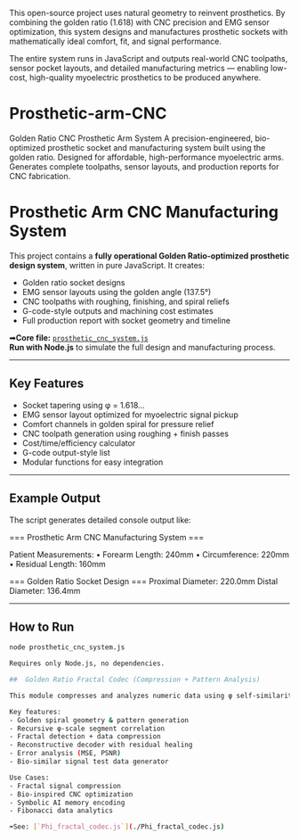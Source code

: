 This open-source project uses natural geometry to reinvent prosthetics.
By combining the golden ratio (1.618) with CNC precision and EMG sensor optimization, this system designs and manufactures prosthetic sockets with mathematically ideal comfort, fit, and signal performance.

The entire system runs in JavaScript and outputs real-world CNC toolpaths, sensor pocket layouts, and detailed manufacturing metrics — enabling low-cost, high-quality myoelectric prosthetics to be produced anywhere.

# Prosthetic-arm-CNC
Golden Ratio CNC Prosthetic Arm System  A precision-engineered, bio-optimized prosthetic socket and manufacturing system built using the golden ratio. Designed for affordable, high-performance myoelectric arms. Generates complete toolpaths, sensor layouts, and production reports for CNC fabrication.


#  Prosthetic Arm CNC Manufacturing System

This project contains a **fully operational Golden Ratio-optimized prosthetic design system**, written in pure JavaScript. It creates:

- Golden ratio socket designs
- EMG sensor layouts using the golden angle (137.5°)
- CNC toolpaths with roughing, finishing, and spiral reliefs
- G-code-style outputs and machining cost estimates
- Full production report with socket geometry and timeline

➡**Core file:** [`prosthetic_cnc_system.js`](./prosthetic_cnc_system.js)  
 **Run with Node.js** to simulate the full design and manufacturing process.

---

## Key Features

- Socket tapering using φ = 1.618...
- EMG sensor layout optimized for myoelectric signal pickup
- Comfort channels in golden spiral for pressure relief
- CNC toolpath generation using roughing + finish passes
- Cost/time/efficiency calculator
- G-code output-style list
- Modular functions for easy integration

---

## Example Output

The script generates detailed console output like:

=== Prosthetic Arm CNC Manufacturing System ===

Patient Measurements:
	•	Forearm Length: 240mm
	•	Circumference: 220mm
	•	Residual Length: 160mm

=== Golden Ratio Socket Design ===
Proximal Diameter: 220.0mm
Distal Diameter: 136.4mm

---

##  How to Run

```bash
node prosthetic_cnc_system.js

Requires only Node.js, no dependencies.

##  Golden Ratio Fractal Codec (Compression + Pattern Analysis)

This module compresses and analyzes numeric data using φ self-similarity, Fibonacci scaling, and fractal pattern recognition.

Key features:
- Golden spiral geometry & pattern generation
- Recursive φ-scale segment correlation
- Fractal detection + data compression
- Reconstructive decoder with residual healing
- Error analysis (MSE, PSNR)
- Bio-similar signal test data generator

Use Cases:
- Fractal signal compression
- Bio-inspired CNC optimization
- Symbolic AI memory encoding
- Fibonacci data analytics

➡See: [`Phi_fractal_codec.js`](./Phi_fractal_codec.js)

